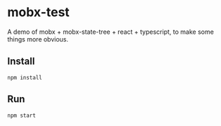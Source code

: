 # mobx-test

A demo of mobx + mobx-state-tree + react + typescript, to make some things more obvious.

## Install

```
npm install
```

## Run

```
npm start
```